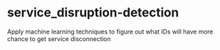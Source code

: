 # service_disruption-detection
Apply machine learning techniques to figure out what IDs will have more chance to get service disconnection 
